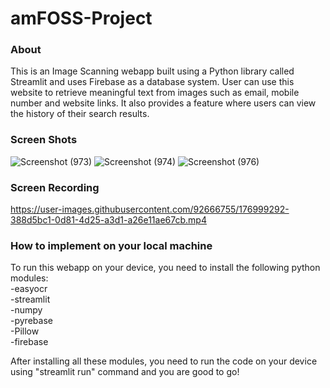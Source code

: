 # amFOSS-Project
### About
This is an Image Scanning webapp built using a Python library called Streamlit and uses Firebase as a database system. User can use this website to retrieve meaningful text from images such as email, mobile number and website links. It also provides a feature where users can view the history of their search results.

### Screen Shots
![Screenshot (973)](https://user-images.githubusercontent.com/92666755/176999058-687ec1d1-0768-4a5c-aa44-bb040996ec65.png)
![Screenshot (974)](https://user-images.githubusercontent.com/92666755/176999060-ee06495d-c110-42f3-8db7-f8435cdebb08.png)
![Screenshot (976)](https://user-images.githubusercontent.com/92666755/176999066-26be7c94-f538-4d79-a195-f2ea143a8bc4.png)

### Screen Recording
https://user-images.githubusercontent.com/92666755/176999292-388d5bc1-0d81-4d25-a3d1-a26e11ae67cb.mp4

### How to implement on your local machine
To run this webapp on your device, you need to install the following python modules:
   <br> -easyocr
   <br>-streamlit
   <br>-numpy
   <br>-pyrebase
   <br>-Pillow
   <br>-firebase
  
After installing all these modules, you need to run the code on your device using "streamlit run" command and you are good to go!
